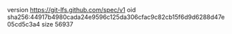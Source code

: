 version https://git-lfs.github.com/spec/v1
oid sha256:44917b4980cada24e9596c125da306cfac9c82cb15f6d9d6288d47e05cd5c3a4
size 56937
